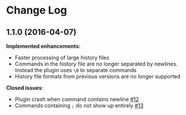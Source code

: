 # Change Log

## 1.1.0 (2016-04-07)

**Implemented enhancements:**

- Faster processing of large history files
- Commands in the history file are no longer separated by newlines. Instead the plugin uses `\0` to separate commands
- History file formats from previous versions are no longer supported

**Closed issues:**

- Plugin crash when command contains newline [\#12](https://github.com/tymm/zsh-directory-history/issues/12)
- Commands containing `;` do not show up entirely [\#13](https://github.com/tymm/zsh-directory-history/issues/13)
